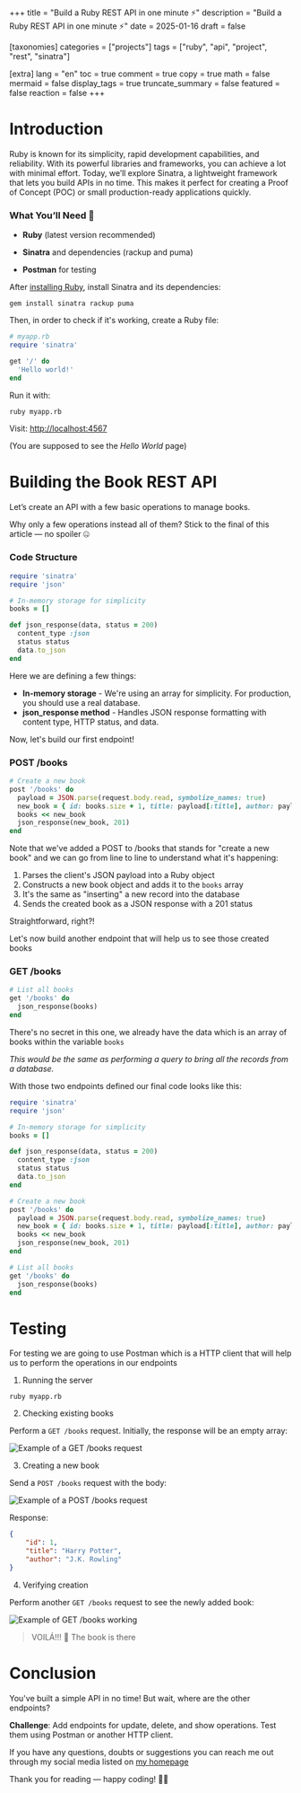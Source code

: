 +++
title = "Build a Ruby REST API in one minute ⚡"
description = "Build a Ruby REST API in one minute ⚡"
date = 2025-01-16
draft = false

[taxonomies]
categories = ["projects"]
tags = ["ruby", "api", "project", "rest", "sinatra"]

[extra]
lang = "en"
toc = true
comment = true
copy = true
math = false
mermaid = false
display_tags = true
truncate_summary = false
featured = false
reaction = false
+++

Introduction
================

Ruby is known for its simplicity, rapid development capabilities, and reliability. With its powerful libraries and frameworks, you can achieve a lot with minimal effort. Today, we’ll explore Sinatra, a lightweight framework that lets you build APIs in no time. This makes it perfect for creating a Proof of Concept (POC) or small production-ready applications quickly.

### What You’ll Need 📝

*   **Ruby** (latest version recommended)
&nbsp;

*   **Sinatra** and dependencies (rackup and puma)
&nbsp;

*   **Postman** for testing
&nbsp;

After [installing Ruby](https://www.ruby-lang.org/en/documentation/installation/), install Sinatra and its dependencies:

```shell
gem install sinatra rackup puma
```

Then, in order to check if it's working, create a Ruby file:

```ruby
# myapp.rb
require 'sinatra'

get '/' do
  'Hello world!'
end
```

Run it with:

```shell
ruby myapp.rb
```

Visit: [http://localhost:4567](http://localhost:4567)

(You are supposed to see the *Hello World* page)

Building the Book REST API
================

Let’s create an API with a few basic operations to manage books.

Why only a few operations instead all of them? Stick to the final of this article — no spoiler 🤐

### Code Structure

```ruby
require 'sinatra'
require 'json'

# In-memory storage for simplicity
books = []

def json_response(data, status = 200)
  content_type :json
  status status
  data.to_json
end
```

Here we are defining a few things:

- **In-memory storage** - We're using an array for simplicity. For production, you should use a real database.
- **json_response method** - Handles JSON response formatting with content type, HTTP status, and data.

Now, let's build our first endpoint!

### POST /books

```ruby
# Create a new book
post '/books' do
  payload = JSON.parse(request.body.read, symbolize_names: true)
  new_book = { id: books.size + 1, title: payload[:title], author: payload[:author] }
  books << new_book
  json_response(new_book, 201)
end
```

Note that we've added a POST to /books that stands for "create a new book" and we can go from line to line to understand what it's happening:

1. Parses the client's JSON payload into a Ruby object
2. Constructs a new book object and adds it to the `books` array
3. It's the same as "inserting" a new record into the database
4. Sends the created book as a JSON response with a 201 status

Straightforward, right?!

Let's now build another endpoint that will help us to see those created books

### GET /books

```ruby
# List all books
get '/books' do
  json_response(books)
end
```

There's no secret in this one, we already have the data which is an array of books within the variable `books`

*This would be the same as performing a query to bring all the records from a database.*

With those two endpoints defined our final code looks like this:

```ruby
require 'sinatra'
require 'json'

# In-memory storage for simplicity
books = []

def json_response(data, status = 200)
  content_type :json
  status status
  data.to_json
end

# Create a new book
post '/books' do
  payload = JSON.parse(request.body.read, symbolize_names: true)
  new_book = { id: books.size + 1, title: payload[:title], author: payload[:author] }
  books << new_book
  json_response(new_book, 201)
end

# List all books
get '/books' do
  json_response(books)
end
```

Testing
================

For testing we are going to use Postman which is a HTTP client that will help us to perform the operations in our endpoints

1. Running the server

```
ruby myapp.rb
```

2. Checking existing books

Perform a `GET /books` request. Initially, the response will be an empty array:

![Example of a GET /books request](https://ucarecdn.com/cc665f95-8508-499e-8dca-60f65ddcdfb2/getbooks1.png)

3. Creating a new book

Send a `POST /books` request with the body:

![Example of a POST /books request](https://ucarecdn.com/ee9eeb3f-0e6f-4ee0-b9af-3112f8156044/postbook.png)

Response:

```json
{
    "id": 1,
    "title": "Harry Potter",
    "author": "J.K. Rowling"
}
```

4. Verifying creation

Perform another `GET /books` request to see the newly added book:

![Example of GET /books working](https://ucarecdn.com/d5725f4b-a8d0-40de-8cd5-17ae6079e8e9/getbooksworking.png)

> VOILÁ!!! 🧙 The book is there

Conclusion
================

You've built a simple API in no time! But wait, where are the other endpoints?

**Challenge**: Add endpoints for update, delete, and show operations. Test them using Postman or another HTTP client.

If you have any questions, doubts or suggestions you can reach me out through my social media listed on [my homepage](https://joaoalber.github.io/)

Thank you for reading — happy coding! 👋😃
